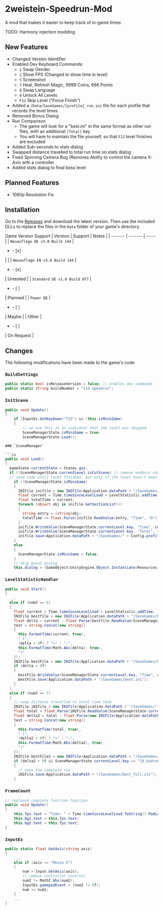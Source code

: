 # 2weistein-Speedrun-Mod
A mod that makes it easier to keep track of in-game times

TODO: Harmony injection modding

## New Features

* Changed Version Identifier
* Enabled Dev Keyboard Commands:
  - `1` Swap Gender
  - `2` Show FPS (Changed to show time in level)
  - `5` Screenshot
  - `7` Heal, Refresh Magic, 9999 Coins, 666 Points
  - `8` Swap Language
  - `9` Unlock All Levels
  - `F12` Skip Level ("Force Finish")
* Added a `/Data/SaveGames/[profile]_run.ini` file for each profile that records the level times
* Removed Bonus Dialog
* Run Comparison
  - The game will look for a "best.ini" in the same format as other run files, with an additional `[Total]` key
  - You will have to maintain the file yourself, so that `F12` level finishes are excluded
* Added Sub-seconds to stats dialog
* Swapped distance travelled to total run time on stats dialog
* Fixed Spinning Camera Bug (Removes Ability to control the camera X-Axis with a controller
* Added stats dialog to final boss level

## Planned Features


* 1080p Resolution Fix

## Installation

Go to the [Releases](https://github.com/wulkanat/2weistein-Speedrun-Mod/releases) and download the latest version.
Then use the included DLLs to replace the files in the `Data` folder of your game's directory.

Game Version Support
| Version | Support | Notes |
| ------- | ------- | ----- |
| `Neuauflage DE v3.0 Build 144` | <ul><li>- [x] </li></ul> |  |
| `Neuauflage EN v3.0 Build 144` | <ul><li>- [x] </li></ul> | Untested |
| `Standard DE v1.0 Build 077` | <ul><li>- [ ] </li></ul> | Planned |
| `Power DE` | <ul><li>- [ ] </li></ul> | Maybe |
| Other | <ul><li>- [ ] </li></ul> | On Request |

## Changes

The following modifications have been made to the game's code

### `BuildSettings`

```cs
public static bool isReleaseVersion = false; // enables dev commands
public static string buildNumber = "114 Speedrun";
```

### `InitScene`
```cs
public void Update()
{
    if (InputEx.GetKeyDown("f12") && !this.isMiniGame)
    {
        // we use this as an indicator that the level was skipped
        SceneManagerState.isMiniGame = true;
        SceneManagerState.Load();

### `SceneManager`

```cs
public void Load()
{
  GameState.currentState = States.gui;
  if (!SceneManagerState.currentLevel.isCutScene) // remove endboss check
  // save time until level finished, but only if the level hasn't been skipped
    if (!SceneManagerState.isMiniGame)
    {
      INIFile inifile = new INIFile(Application.dataPath + "/SaveGames/" + Config.profileName + "_run.ini");
      float current = Time.timeSinceLevelLoad + LevelStatistic.addTime;
      float totalTime = current;
      foreach (object obj in inifile.GetSectionList())
      {
        string entry = (string)obj;
        totalTime += float.Parse(inifile.ReadValue(entry, "Time", "0"));
      }
      inifile.WriteValue(SceneManagerState.currentLevel.key, "Time", current.ToString());
      inifile.WriteValue(SceneManagerState.currentLevel.key, "Total", totalTime.ToString());
      inifile.Save(Application.dataPath + "/SaveGames/" + Config.profileName + "_run.ini");
    }
    else
    {
      SceneManagerState.isMiniGame = false;
    }
    // skip bonus dialog
    this.dialog = (GameObject)UnityEngine.Object.Instantiate(Resources.Load("GUI/LevelStatistic/LevelStatisticDialog", typeof(GameObject)), new Vector3(0.5f, 0.5f, 1f), Quaternion.identity);
```
### `LevelStatisticHandler`

```cs
public void Start()
{
  ...
  else if (num3 == 6)
  {
    float current = Time.timeSinceLevelLoad + LevelStatistic.addTime;
    INIFile bestfile = new INIFile(Application.dataPath + "/SaveGames/best.ini");
    float delta = current - float.Parse(bestfile.ReadValue(SceneManagerState.currentLevel.key, "Time", "999"));
    text = string.Concat(new string[]
    {
      this.FormatTime(current, true),
      " (",
      (delta > 0f) ? "+" : "-",
      this.FormatTime(Math.Abs(delta), true),
      ")"
    });
    INIFile bestFile = new INIFile(Application.dataPath + "/SaveGames/best.ini");
    if (delta < 0f)
    {
      bestFile.WriteValue(SceneManagerState.currentLevel.key, "Time", current.ToString());
      bestFile.Save(Application.dataPath + "/SaveGames/best.ini");
    }
  }
  else if (num3 == 7)
  {
    // swap distance travelled to total time took
    INIFile iNIFile = new INIFile(Application.dataPath + "/SaveGames/" + Config.profileName + "_run.ini");
    float total = float.Parse(iNIFile.ReadValue(SceneManagerState.currentLevel.key, "Total", "999"));
    float delta2 = total - float.Parse(new INIFile(Application.dataPath + "/SaveGames/best_full.ini").ReadValue(SceneManagerState.currentLevel.key, "Total", "999"));
    text = string.Concat(new string[]
    {
      this.FormatTime(total, true),
      " (",
      (delta2 > 0f) ? "+" : "-",
      this.FormatTime(Math.Abs(delta2), true),
      ")"
    });
    INIFile bestFile2 = new INIFile(Application.dataPath + "/SaveGames/best_full.ini");
    if (delta2 < 0f && SceneManagerState.currentLevel.key == "19_GodronEndBoss")
    {
      // save the complete run
      iNIFile.Save(Application.dataPath + "/SaveGames/best_full.ini");
    }
```
### `FrameCount`

```cs
// replaced complete function function
public void Update()
{
    this.fps.text = "Time: " + Time.timeSinceLevelLoad.ToString().PadLeft(7);
    this.bg1.text = this.fps.text;
    this.bg2.text = this.fps.text;
}
```
### `InputEx`
```cs
public static float GetAxis(string axis)
{
    ...
    else if (axis == "Mouse X")
    {
        num = Input.GetAxis(axis);
        // remove controller controls
        num2 *= Mathf.Abs(num2);
        InputEx.gamepadEvent = (num2 != 0f);
        num += num2;
    }
    ...
}
```
